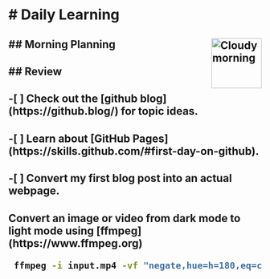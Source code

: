 <h1> # Daily Learning  

<h2> ## Morning Planning

 <img alt="Cloudy morning" src="https://octodex.github.com/images/cloud.jpg" width="100" align="right">

<h2> ## Review


<h2>  -[ ] Check out the [github blog](https://github.blog/) for topic ideas.
<h2>  -[ ] Learn about [GitHub Pages](https://skills.github.com/#first-day-on-github).
<h2>  -[ ] Convert my first blog post into an actual webpage.
<h2> Convert an image or video from dark mode to light mode using [ffmpeg](https://www.ffmpeg.org)

```bash
 ffmpeg -i input.mp4 -vf "negate,hue=h=180,eq=contrast=1.2:saturation=1.1" output.mp4
``` 
